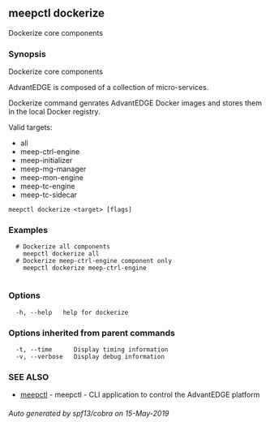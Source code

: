## meepctl dockerize

Dockerize core components

### Synopsis

Dockerize core components

AdvantEDGE is composed of a collection of micro-services.

Dockerize command genrates AdvantEDGE Docker images and stores them in
the local Docker registry.

Valid targets:
  * all
  * meep-ctrl-engine
  * meep-initializer
  * meep-mg-manager
  * meep-mon-engine
  * meep-tc-engine
  * meep-tc-sidecar

```
meepctl dockerize <target> [flags]
```

### Examples

```
  # Dockerize all components
    meepctl dockerize all
  # Dockerize meep-ctrl-engine component only
    meepctl dockerize meep-ctrl-engine
			
```

### Options

```
  -h, --help   help for dockerize
```

### Options inherited from parent commands

```
  -t, --time      Display timing information
  -v, --verbose   Display debug information
```

### SEE ALSO

* [meepctl](meepctl.md)	 - meepctl - CLI application to control the AdvantEDGE platform

###### Auto generated by spf13/cobra on 15-May-2019
